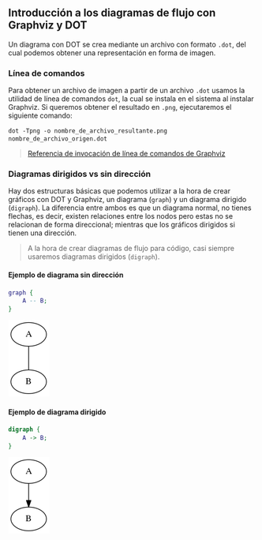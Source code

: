 ## Introducción a los diagramas de flujo con Graphviz y DOT

Un diagrama con DOT se crea mediante un archivo con formato `.dot`, del cual podemos obtener una representación en forma de imagen.

### Línea de comandos

Para obtener un archivo de imagen a partir de un archivo `.dot` usamos la utilidad de línea de comandos `dot`, la cual se instala en el sistema al instalar Graphviz. Si queremos obtener el resultado en `.png`, ejecutaremos el siguiente comando:

```
dot -Tpng -o nombre_de_archivo_resultante.png nombre_de_archivo_origen.dot
```

> [Referencia de invocación de línea de comandos de Graphviz](https://www.graphviz.org/doc/info/command.html)

### Diagramas dirigidos vs sin dirección

Hay dos estructuras básicas que podemos utilizar a la hora de crear gráficos con DOT y Graphviz, un diagrama (`graph`) y un diagrama dirigido (`digraph`). La diferencia entre ambos es que un diagrama normal, no tienes flechas, es decir, existen relaciones entre los nodos pero estas no se relacionan de forma direccional; mientras que los gráficos dirigidos si tienen una dirección.

> A la hora de crear diagramas de flujo para código, casi siempre usaremos diagramas dirigidos (`digraph`).

#### Ejemplo de diagrama sin dirección

```dot
graph {
    A -- B;
}
```
![Diagrama sin dirección](graph_example.png)

#### Ejemplo de diagrama dirigido

```dot
digraph {
    A -> B;
}
```
![Diagrama dirigido](digraph_example.png)